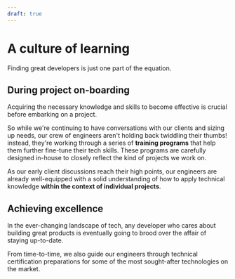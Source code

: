 ```yaml
---
draft: true
---
```

# A culture of learning

Finding great developers is just one part of the equation.

## During project on-boarding

Acquiring the necessary knowledge and skills to become effective is crucial before embarking on a project.

So while we're continuing to have conversations with our clients and sizing up needs, our crew of engineers aren't holding back twiddling their thumbs! instead, they're working through a series of **training programs** that help them further fine-tune their tech skills. These programs are carefully designed in-house to closely reflect the kind of projects we work on.

As our early client discussions reach their high points, our engineers are already well-equipped with a solid understanding of how to apply technical knowledge **within the context of individual projects**.

## Achieving excellence

In the ever-changing landscape of tech, any developer who cares about building great products is eventually going to brood over the affair of staying up-to-date.

From time-to-time, we also guide our engineers through technical certification preparations for some of the most sought-after technologies on the market.